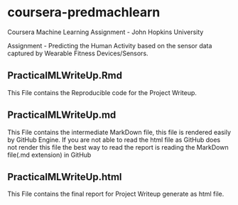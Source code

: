 coursera-predmachlearn
======================

Coursera Machine Learning Assignment - John Hopkins University

Assignment - Predicting the Human Activity based on the sensor data captured by Wearable Fitness Devices/Sensors.

PracticalMLWriteUp.Rmd
---------------------------------------------
This File contains the Reproducible code for the Project Writeup.

PracticalMLWriteUp.md
---------------------------------------------
This File contains the intermediate MarkDown file, this file is rendered easily by GitHub Engine.
If you are not able to read the html file as GitHub does not render this file the best way to read the report is reading the MarkDown file(.md extension) in GitHub

PracticalMLWriteUp.html
---------------------------------------------
This File contains the final report for Project Writeup generate as html file.


